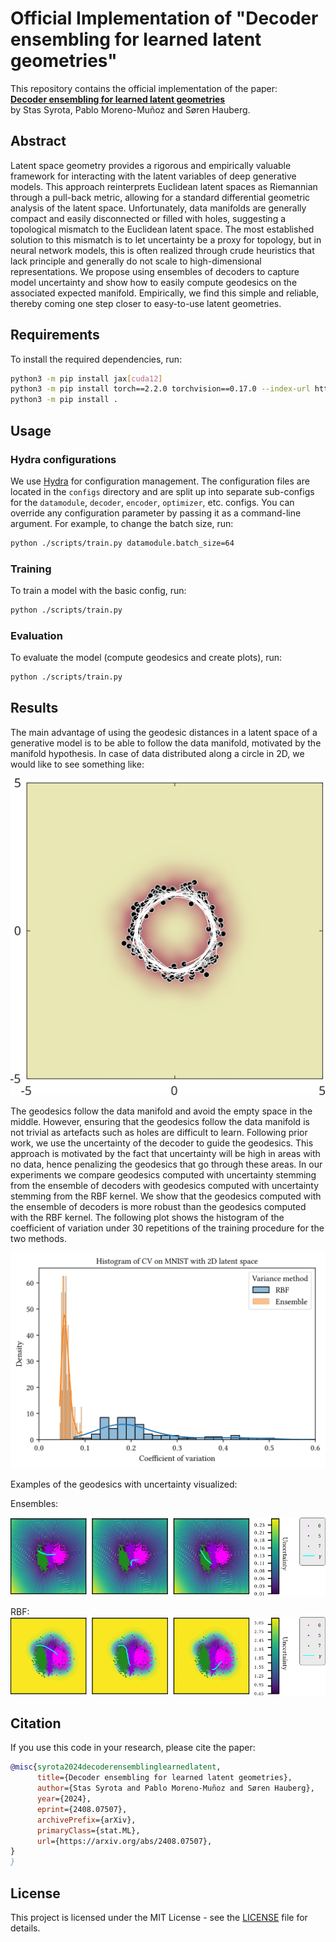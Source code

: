 # Official Implementation of "Decoder ensembling for learned latent geometries"

This repository contains the official implementation of the paper:  
**[Decoder ensembling for learned latent geometries](https://arxiv.org/abs/2408.07507)**  
by Stas Syrota, Pablo Moreno-Muñoz and Søren Hauberg.

## Abstract

Latent space geometry provides a rigorous and empirically valuable framework for interacting with the latent variables of deep generative models. This approach reinterprets Euclidean latent spaces as Riemannian through a pull-back metric, allowing for a standard differential geometric analysis of the latent space. Unfortunately, data manifolds are generally compact and easily disconnected or filled with holes, suggesting a topological mismatch to the Euclidean latent space. The most established solution to this mismatch is to let uncertainty be a proxy for topology, but in neural network models, this is often realized through crude heuristics that lack principle and generally do not scale to high-dimensional representations. We propose using ensembles of decoders to capture model uncertainty and show how to easily compute geodesics on the associated expected manifold. Empirically, we find this simple and reliable, thereby coming one step closer to easy-to-use latent geometries.

## Requirements

To install the required dependencies, run:
```bash
python3 -m pip install jax[cuda12] 
python3 -m pip install torch==2.2.0 torchvision==0.17.0 --index-url https://download.pytorch.org/whl/cpu
python3 -m pip install .
```

## Usage

### Hydra configurations

We use [Hydra](https://hydra.cc/) for configuration management. The configuration files are located in the `configs` directory and are split up into separate sub-configs for the `datamodule`, `decoder`, `encoder`, `optimizer`, etc. configs. You can override any configuration parameter by passing it as a command-line argument. For example, to change the batch size, run:
```bash
python ./scripts/train.py datamodule.batch_size=64
```
### Training

To train a model with the basic config, run:
```bash
python ./scripts/train.py
```

### Evaluation

To evaluate the model (compute geodesics and create plots), run:
```bash
python ./scripts/train.py
```

## Results
The main advantage of using the geodesic distances in a latent space of a generative model is to be able to follow the data manifold, motivated by the manifold hypothesis. In case of data distributed along a circle in 2D, we would like to see something like:

![Circle](results/learn_a_circle_gplvm.png)

The geodesics follow the data manifold and avoid the empty space in the middle. However, ensuring that the geodesics follow the data manifold is not trivial as artefacts such as holes are difficult to learn. Following prior work, we use the uncertainty of the decoder to guide the geodesics. This approach is motivated by the fact that uncertainty will be high in areas with no data, hence penalizing the geodesics that go through these areas. In our experiments we compare geodesics computed with uncertainty stemming from the ensemble of decoders with geodesics computed with uncertainty stemming from the RBF kernel. We show that the geodesics computed with the ensemble of decoders is more robust than the geodesics computed with the RBF kernel. The following plot shows the histogram of the coefficient of variation under 30 repetitions of the training procedure for the two methods. 

![Histogram of CV](results/mnist2d_rbf_ensembles.png)

Examples of the geodesics with uncertainty visualized:

Ensembles:

![Ensemble Geodesics](results/ensemble_geodesics.png)

RBF:
![RBF Geodesics](results/rbf_geodesics.png)


## Citation

If you use this code in your research, please cite the paper:
```bibtex
@misc{syrota2024decoderensemblinglearnedlatent,
      title={Decoder ensembling for learned latent geometries}, 
      author={Stas Syrota and Pablo Moreno-Muñoz and Søren Hauberg},
      year={2024},
      eprint={2408.07507},
      archivePrefix={arXiv},
      primaryClass={stat.ML},
      url={https://arxiv.org/abs/2408.07507}, 
}
}
```

## License

This project is licensed under the MIT License - see the [LICENSE](LICENSE) file for details.
